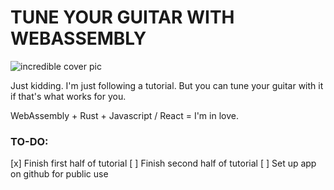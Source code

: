 # TUNE YOUR GUITAR WITH WEBASSEMBLY

![incredible cover pic](https://github.com/Franchovy/webAssembly-Audio-Tuner/blob/main/rust-tuner.png)

Just kidding. I'm just following a tutorial. But you can tune your guitar with it if that's what works for you.

WebAssembly + Rust + Javascript / React = I'm in love.

### TO-DO:

[x] Finish first half of tutorial
[ ] Finish second half of tutorial
[ ] Set up app on github for public use
